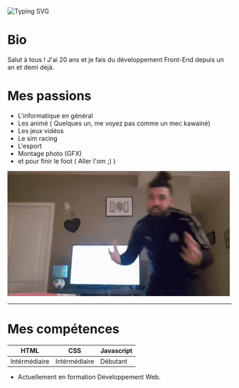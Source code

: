 <img src="https://readme-typing-svg.demolab.com?font=Fira+Code&pause=1000&color=42F7E6&width=435&lines=Hello%2C+I'm+d0um3h" alt="Typing SVG" />

# Bio 

Salut à tous ! J'ai 20 ans et je fais du développement Front-End depuis un an et demi déjà.
# Mes passions

- L'informatique en général
- Les animé ( Quelques un, me voyez pas comme un mec kawainé)
- Les jeux vidéos
- Le sim racing
- L'esport
- Montage photo (GFX)
- et pour finir le foot ( Aller l'om ;) )



<img src="mogif.gif" width="500">

----

# Mes  compétences 

HTML| CSS | Javascript |
------- | -------- | --------
Intérmédiaire|Intérmédiaire|Débutant 

- Actuellement en formation Développement Web.


